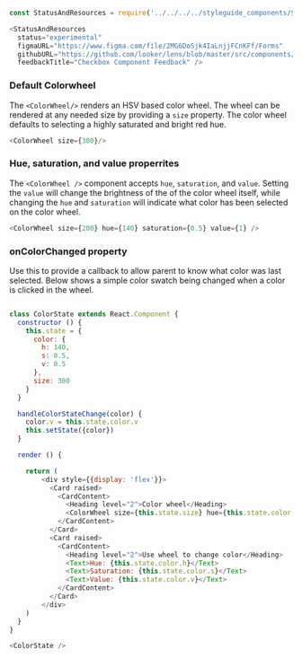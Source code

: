 ```js noeditor
const StatusAndResources = require('../../../../styleguide_components/StatusAndResources').StatusAndResources;

<StatusAndResources
  status="experimental"
  figmaURL="https://www.figma.com/file/2MG6DoSjk4IaLnjjFCnKFf/Forms"
  githubURL="https://github.com/looker/lens/blob/master/src/components/Form/Inputs/Checkbox.tsx"
  feedbackTitle="Checkbox Component Feedback" />
```

### Default Colorwheel

The `<ColorWheel/>` renders an HSV based color wheel.  The wheel can be rendered at any needed size by providing a `size` property.
The color wheel defaults to selecting a highly saturated and bright red hue.

```js
<ColorWheel size={300}/>
```

### Hue, saturation, and value properrites

The `<ColorWheel />` component accepts `hue`, `saturation`, and `value`. Setting the `value` will change the brightness of the
of the color wheel itself, while changing the `hue` and `saturation` will indicate what color has been selected on the color wheel.

```js
<ColorWheel size={200} hue={140} saturation={0.5} value={1} />
```

### onColorChanged property

Use this to provide a callback to allow parent to know what color was last selected.  Below shows a simple color swatch being changed
when a color is clicked in the wheel.

```js

class ColorState extends React.Component {
  constructor () {
    this.state = {
      color: {
        h: 140,
        s: 0.5,
        v: 0.5
      },
      size: 300
    }
  }

  handleColorStateChange(color) {
    color.v = this.state.color.v
    this.setState({color})
  }

  render () {

    return (
        <div style={{display: 'flex'}}>
          <Card raised>
            <CardContent>
              <Heading level="2">Color wheel</Heading>
              <ColorWheel size={this.state.size} hue={this.state.color.h} saturation={this.state.color.s} value={this.state.color.v} onColorChange={(color) => this.handleColorStateChange(color)}/>
            </CardContent>
          </Card>
          <Card raised>
            <CardContent>
              <Heading level="2">Use wheel to change color</Heading>
              <Text>Hue: {this.state.color.h}</Text>
              <Text>Saturation: {this.state.color.s}</Text>
              <Text>Value: {this.state.color.v}</Text>
            </CardContent>
          </Card>
        </div>
    )
  }
}

<ColorState />
```
